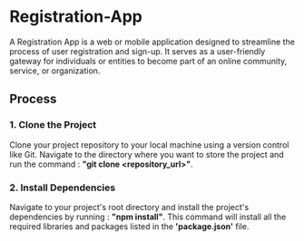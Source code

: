 # Registration-App
A Registration App is a web or mobile application designed to streamline the process of user registration and sign-up. It serves as a user-friendly gateway for individuals or entities to become part of an online community, service, or organization.

## Process
### 1. Clone the Project
Clone your project repository to your local machine using a version control like Git. Navigate to the directory where you want to store the project and run the command : **"git clone <repository_url>"**.

### 2. Install Dependencies
Navigate to your project's root directory and install the project's dependencies by running : **"npm install"**. This command will install all the required libraries and packages listed in the **'package.json'** file.